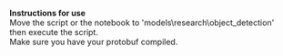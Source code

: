 **Instructions for use**  
Move the script or the notebook to 'models\research\object_detection'  
then execute the script.  
Make sure you have your protobuf compiled.  